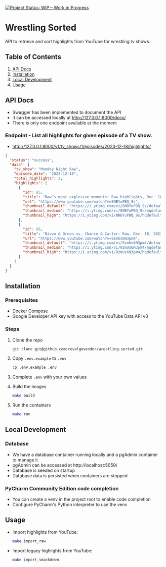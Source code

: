[![Project Status: WIP – Work in Progress](https://img.shields.io/badge/Project%20Status-WIP-yellow.svg)](https://github.com/your-username/your-repo)

# Wrestling Sorted

API to retrieve and sort highlights from YouTube for wrestling tv shows.

## Table of Contents

1. [API Docs](#api-docs)
2. [Installation](#installation)
3. [Local Development](#local-development)
4. [Usage](#usage)

## API Docs

- Swagger has been implemented to document the API
- It can be accessed locally at http://127.0.0.1:8000/docs/
- There is only one endpoint available at the moment

### Endpoint - List all highlights for given episode of a TV show.

- http://127.0.0.1:8000/v1/tv_shows/1/episodes/2023-12-18/highlights/

```json
{
  "status": "success",
  "data": {
    "tv_show": "Monday Night Raw",
    "episode_date": "2023-12-18",
    "total_highlights": 2,
    "highlights": [
      {
        "id": 85,
        "title": "Raw’s most explosive moments: Raw highlights, Dec. 18, 2023",
        "url": "https://www.youtube.com/watch?v=8NBYuPBQ_9s",
        "thumbnail_default": "https://i.ytimg.com/vi/8NBYuPBQ_9s/default.jpg",
        "thumbnail_medium": "https://i.ytimg.com/vi/8NBYuPBQ_9s/mqdefault.jpg",
        "thumbnail_high": "https://i.ytimg.com/vi/8NBYuPBQ_9s/hqdefault.jpg"
      },
      {
        "id": 86,
        "title": "Niven & Green vs. Chance & Carter: Raw, Dec. 18, 2023",
        "url": "https://www.youtube.com/watch?v=9zmUs6N3pm4",
        "thumbnail_default": "https://i.ytimg.com/vi/9zmUs6N3pm4/default.jpg",
        "thumbnail_medium": "https://i.ytimg.com/vi/9zmUs6N3pm4/mqdefault.jpg",
        "thumbnail_high": "https://i.ytimg.com/vi/9zmUs6N3pm4/hqdefault.jpg"
      }
    ]
  }
}
```

## Installation

### Prerequisites

- Docker Compose
- Google Developer API key with access to the YouTube Data API v3

### Steps

1. Clone the repo

    ```bash
    git clone git@github.com:revalgovender/wrestling-sorted.git
    ```
2. Copy `.env.example` to `.env`

    ```bash 
    cp .env.example .env
    ```

3. Complete `.env` with your own values
4. Build the images

    ```bash
    make build
    ```
5. Run the containers

    ```bash
    make run
    ```

## Local Development

### Database

- We have a database container running locally and a pgAdmin container to manage it
- pgAdmin can be accessed at http://localhost:5050/
- Database is seeded on startup
- Database data is persisted when containers are stopped

### PyCharm  Community Edition code completion

- You can create a venv in the project root to enable code completion
- Configure PyCharm's Python interpreter to use the venv

## Usage

- Import highlights from YouTube:

  ```bash
  make import_raw
  ```
- Import legacy highlights from YouTube:

  ```bash
  make import_smackdown
  ```